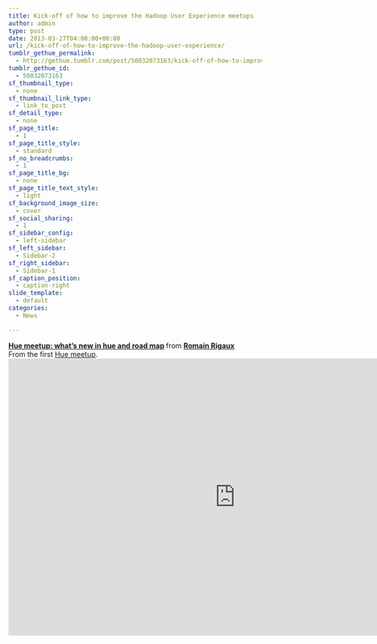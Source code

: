 ```yaml
---
title: Kick-off of how to improve the Hadoop User Experience meetups
author: admin
type: post
date: 2013-03-27T04:00:00+00:00
url: /kick-off-of-how-to-improve-the-hadoop-user-experience/
tumblr_gethue_permalink:
  - http://gethue.tumblr.com/post/50032073163/kick-off-of-how-to-improve-the-hadoop-user-experience
tumblr_gethue_id:
  - 50032073163
sf_thumbnail_type:
  - none
sf_thumbnail_link_type:
  - link_to_post
sf_detail_type:
  - none
sf_page_title:
  - 1
sf_page_title_style:
  - standard
sf_no_breadcrumbs:
  - 1
sf_page_title_bg:
  - none
sf_page_title_text_style:
  - light
sf_background_image_size:
  - cover
sf_social_sharing:
  - 1
sf_sidebar_config:
  - left-sidebar
sf_left_sidebar:
  - Sidebar-2
sf_right_sidebar:
  - Sidebar-1
sf_caption_position:
  - caption-right
slide_template:
  - default
categories:
  - News

---
```

<div>
  <strong> <a title="Hue meetup: what's new in hue and road map" href="http://www.slideshare.net/RomainRigaux/hue-meetup-whats-new-in-hue-and-road-map" target="_blank" rel="noopener noreferrer">Hue meetup: what’s new in hue and road map</a> </strong> from <strong><a href="http://www.slideshare.net/RomainRigaux" target="_blank" rel="noopener noreferrer">Romain Rigaux</a></strong>
</div>

<div>
</div>

<div>
  From the first <a href="http://www.meetup.com/San-Francisco-Bay-Area-Hue-Users/events/108727892/">Hue meetup</a>.<a href="http://www.meetup.com/San-Francisco-Bay-Area-Hue-Users/events/108727892/"><br /> </a>
</div>

<iframe src="http://www.slideshare.net/slideshow/embed_code/17787417" height="550" width="900" frameborder="0" marginwidth="0" marginheight="0" scrolling="no"></iframe>
